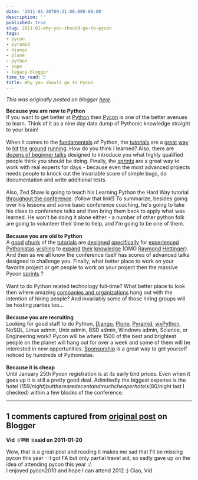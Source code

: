```yaml
---
date: '2011-01-20T09:31:00.000-08:00'
description: ''
published: true
slug: 2011-01-why-you-should-go-to-pycon
tags:
- pycon
- pyramid
- django
- plone
- python
- zope
- legacy-blogger
time_to_read: 5
title: Why you should go to Pycon
---
```


*This was originally posted on blogger [here](https://pydanny.blogspot.com/2011/01/why-you-should-go-to-pycon.html)*.

<b>Because you are new to Python</b><br />If you want to get better at <a href="http://python.org/">Python</a> then <a href="http://us.pycon.org/">Pycon</a> is one of the better avenues to learn. Think of it as a nine day data dump of Pythonic knowledge straight to your brain!<br /><br />When it comes to the <a href="http://us.pycon.org/2011/schedule/sessions/99/">fundamentals</a> of Python, the <a href="http://us.pycon.org/2011/schedule/sessions/117/">tutorials</a> are a <a href="http://us.pycon.org/2011/schedule/sessions/118/">great</a> <a href="http://us.pycon.org/2011/schedule/sessions/111/">way</a> to <a href="http://us.pycon.org/2011/schedule/sessions/219/">hit</a> <a href="http://us.pycon.org/2011/schedule/sessions/32/">the</a> <a href="http://us.pycon.org/2011/schedule/sessions/108/">ground</a> <a href="http://us.pycon.org/2011/schedule/sessions/242/">running</a>. How do you think I learned? Also, there are <a href="http://us.pycon.org/2011/schedule/lists/talks/">dozens of beginner talks</a> designed to introduce you what highly qualified people think you should be doing. Finally, the <a href="http://us.pycon.org/2011/sprints/">sprints</a> are a great way to work with real experts for days - because even the most advanced projects needs people to knock out the invariable score of simple bugs, do documentation and write additional tests.<br /><br />Also, Zed Shaw is going to teach his Learning Python the Hard Way tutorial <a href="http://sheddingbikes.com/posts/1295120282.html">throughout the conference</a>. (follow that link!) To summarize, besides going over his lessons and some basic conference coaching, he's going to take his class to conference talks and then bring them back to apply what was learned. He won't be doing it alone either - a number of other python folk are going to volunteer their time to help, and I'm going to be one of them.<br /><br /><b>Because you are old to Python</b><br />A <a href="http://us.pycon.org/2011/schedule/sessions/47/">good</a> <a href="http://us.pycon.org/2011/schedule/sessions/122/">chunk</a> of the <a href="http://us.pycon.org/2011/schedule/sessions/141/">tutorials</a> are <a href="http://us.pycon.org/2011/schedule/sessions/144/">designed</a> <a href="http://us.pycon.org/2011/schedule/sessions/161/">specifically</a> for <a href="http://us.pycon.org/2011/schedule/sessions/164/">experienced</a> <a href="http://us.pycon.org/2011/schedule/sessions/274/">Pythonistas</a> <a href="http://us.pycon.org/2011/schedule/sessions/187/">wishing</a> to <a href="http://www.blogger.com/"><span id="goog_1045069554"></span>expand<span id="goog_1045069555"></span></a> <a href="http://us.pycon.org/2011/schedule/sessions/64/">their</a> <a href="http://us.pycon.org/2011/schedule/sessions/219/">knowledge</a> (OMG <a href="http://us.pycon.org/2011/schedule/sessions/259/">Raymond</a> <a href="http://us.pycon.org/2011/schedule/sessions/260/">Hettinger</a>). And then as we all know the conference itself has scores of advanced talks designed to challenge you. Finally, what better place to work on your favorite project or get people to work on your project then the massive Pycon&nbsp;<a href="http://us.pycon.org/2011/sprints/">sprints</a>&nbsp;?<br /><br />Want to do Python related technology full-time? What better place to look then where amazing <a href="http://us.pycon.org/2011/sponsors/prospectus/">companies and organizations</a>&nbsp;hang out with the intention of hiring people? And invariably some of those hiring groups will be hosting parties too...<br /><br /><b>Because you are recruiting</b><br />Looking for good staff to do Python, <a href="http://djangoproject.com/">Django</a>, <a href="http://plone.org/">Plone</a>, <a href="http://docs.pylonsproject.org/">Pyramid</a>, <a href="http://wxpython.org/">wxPython</a>, NoSQL, Linux admin, Unix admin, BSD admin, Windows admin, Science, or Engineering work? Pycon will be where 1500 of the best and brightest people on the planet will hang out for over a week and some of them will be interested in new opportunities. <a href="http://us.pycon.org/2011/sponsors/prospectus/">Sponsorship</a> is a great way to get yourself noticed by hundreds of Pythonistas.<br /><br /><b>Because it is cheap</b><br />Until January 25th Pycon registration is at its early bird prices. Even when it goes up it is still a pretty good deal. Admittedly the biggest expense is the hotel ($159/night) but there are decent and much cheaper hotels ($80/night last I checked) within a few blocks of the conference.

---

## 1 comments captured from [original post](https://pydanny.blogspot.com/2011/01/why-you-should-go-to-pycon.html) on Blogger

**Vid ॥ स्वक्ष ॥ said on 2011-01-20**

Wow, that is a great post and reading it makes me sad that I'll be missing pycon this year --I got FA but only partial travel aid, so sadly gave up on the idea of attending pycon this year :/. <br />I enjoyed pycon2010 and hope I can attend 2012 :) Ciao, Vid


